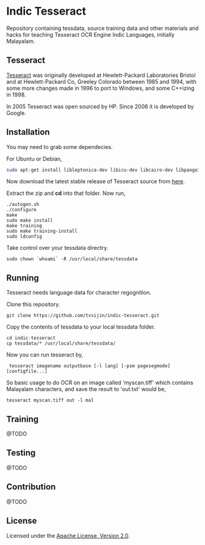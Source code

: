 # Indic Tesseract
Repository containing tessdata, source training data and other materials and hacks for teaching Tesseract OCR Engine Indic Languages, initially Malayalam.

## Tesseract
[Tesseract](https://github.com/tesseract-ocr/tesseract) was originally developed at Hewlett-Packard Laboratories Bristol and at Hewlett-Packard Co, Greeley Colorado between 1985 and 1994, with some more changes made in 1996 to port to Windows, and some C++izing in 1998.

In 2005 Tesseract was open sourced by HP. Since 2006 it is developed by Google.

## Installation
You may need to grab some dependecies.

For Ubuntu or Debian,
```bash
sudo apt-get install libleptonica-dev libicu-dev libcairo-dev libpango1.0-dev automake libtool libtiff5-dev autoconf pkg-config libpng-dev libjpeg-dev zlib1g-dev
```
Now download the latest stable release of Tesseract source from [here](https://github.com/tesseract-ocr/tesseract/archive/3.05.00.zip).

Extract the zip and **cd** into that folder. Now run,
```
./autogen.sh
./configure
make
sudo make install
make training
sudo make training-install
sudo ldconfig
```
Take control over your tessdata directry.
```
sudo chown `whoami` -R /usr/local/share/tessdata
```
## Running
Tesseract needs language data for character regognition.

Clone this repository.
```
git clone https://github.com/tvsijin/indic-tesseract.git

```
Copy the contents of tessdata to your local tessdata folder.
```
cd indic-tesseract
cp tessdata/* /usr/local/share/tessdata/
```
Now you can run tesseract by,
```
 tesseract imagename outputbase [-l lang] [-psm pagesegmode] [configfile...]
```
So basic usage to do OCR on an image called 'myscan.tiff' which contains Malayalam characters, and save the result to 'out.txt' would be,
```
tesseract myscan.tiff out -l mal
```
## Training
@TODO
## Testing
@TODO
## Contribution
@TODO
## License
Licensed under the [Apache License, Version 2.0](http://www.apache.org/licenses/LICENSE-2.0).
